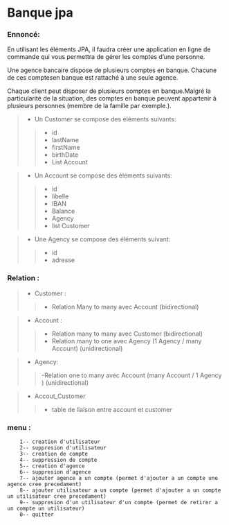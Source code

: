 # Banque jpa

### Ennoncé:
En utilisant les éléments JPA, il faudra créer une application en ligne de commande qui vous permettra de gérer les comptes d’une personne.

Une agence bancaire dispose de plusieurs comptes en banque. Chacune de ces comptesen banque est rattaché à une seule agence.

Chaque client peut disposer de plusieurs comptes en banque.Malgré la particularité de la situation, des comptes en banque peuvent appartenir à plusieurs personnes (membre de la famille par exemple.).

>- Un Customer se compose des éléments suivants:
>>- id
>>- lastName
>>- firstName
>>- birthDate
>>- List Account

>- Un Account se compose des éléments suivants:
>>- id
>>- libelle
>>- IBAN
>>- Balance
>>- Agency
>>- list Customer

>- Une Agency se compose des éléments suivant:
>>- id
>>- adresse 

### Relation :
>- Customer :
>>- Relation Many to many avec Account (bidirectional)

>- Account :
>>- Relation many to many avec Customer (bidirectional)
>>- Relation many to one avec Agency (1 Agency / many Account) (unidirectional)

>- Agency:
>>-Relation one to many avec Account (many Account / 1 Agency ) (unidirectional)

>- Accout_Customer
>>- table de liaison entre account et customer 


### menu :
        1-- creation d'utilisateur
        2-- suppresion d'utilisateur
        3-- creation de compte
        4-- suppression de compte
        5-- creation d'agence
        6-- suppresion d'agence
        7-- ajouter agence a un compte (permet d'ajouter a un compte une agence cree precedament)
        8-- ajouter utilisateur a un compte (permet d'ajouter a un compte un utilisateur cree precedament)
        9-- suppresion d'un utilisateur d'un compte (permet de retirer a un compte un utilisateur)
        0-- quitter